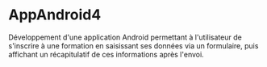 # AppAndroid4
Développement d'une application Android permettant à l'utilisateur de s'inscrire à une formation en saisissant ses données via un formulaire, puis affichant un récapitulatif de ces informations après l'envoi.
